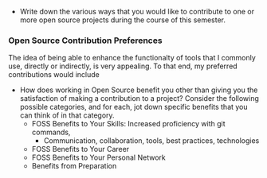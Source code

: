 * Write down the various ways that you would like to contribute to one or more open source projects during the course of this semester.
### Open Source Contribution Preferences
The idea of being able to enhance the functionalty of tools that I commonly use, directly or indirectly, is very appealing. To that end, my preferred contributions would include 

* How does working in Open Source benefit you other than giving you the satisfaction of making a contribution to a project? Consider the following possible categories, and for each, jot down specific benefits that you can think of in that category.
  * FOSS Benefits to Your Skills: Increased proficiency with git commands, 
    * Communication, collaboration, tools, best practices, technologies
  * FOSS Benefits to Your Career
  * FOSS Benefits to Your Personal Network
  * Benefits from Preparation
